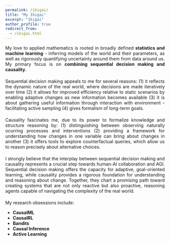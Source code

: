 ```yaml
---
permalink: /ikigai/
title: "My Ikigai"
excerpt: "Ikigai"
author_profile: true
redirect_from:
  - /ikigai.html
---
```


<div style="text-align: justify; padding-bottom: 20px;"> 
My love to applied mathematics is rooted in broadly defined <strong>statistics and machine learning</strong> - inferring models of the world and their parameters, as well as rigorously quantifying uncertainty around them from data around us. My primary focus is on <strong>combining sequential decision making and causality</strong>.
</div>

<div style="text-align: justify; padding-bottom: 20px;"> 
Sequential decision making appeals to me for several reasons: (1) it reflects the dynamic nature of the real world, where decisions are made iteratively over time (2) it allows for improved efficiency relative to static scenarios by enabling adaptive changes as new information becomes available (3) it is about gathering useful information through interaction with environment - facilitating active sampling (4) gives formalism of long-term goals.
</div>

<div style="text-align: justify; padding-bottom: 20px;"> 
Causality fascinates me, due to its power to formalize knowledge and structure reasoning by: (1) distinguishing between observing naturally ocurring processes and interventions (2) providing a framework for understanding how changes in one variable can bring about changes in another (3) it offers tools to explore counterfactual queries, which allow us to reason precisely about  alternative choices.
</div>

<div style="text-align: justify; padding-bottom: 20px;"> 
I strongly believe that the interplay between sequential decision making and causality represents a crucial step towards human-AI collaboration and AGI. Sequential decision making offers the capacity for adaptive, goal-oriented learning, while causality provides a rigorous foundation for understanding and reasoning about change. Together, they chart a promising path toward creating systems that are not only reactive but also proactive, reasoning agents capable of navigating the complexity of the real world.
</div>

<div style="text-align: justify; padding-bottom: 20px;"> 
My research obsessions include:
  <ul>
    <li> <strong>CausalML </strong>  </li>
    <li> <strong>CausalRL </strong>  </li>
    <li> <strong>Bandits </strong>  </li>
    <li> <strong>Causal Inference </strong>  </li>
    <li> <strong>Active Learning </strong>  </li>
     </ul>
</div>
